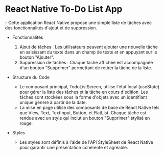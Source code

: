 <h1>React Native To-Do List App</h1> 
- Cette application React Native propose une simple liste de tâches avec des fonctionnalités d'ajout et de suppression.

* Fonctionnalités
  1. Ajout de tâches : Les utilisateurs peuvent ajouter une nouvelle tâche en saisissant du texte dans un champ de texte et en appuyant sur le bouton "Ajouter".
  2. Suppression de tâches : Chaque tâche affichée est accompagnée d'un bouton "Supprimer" permettant de retirer la tâche de la liste.

* Structure du Code
  - Le composant principal, TodoListScreen, utilise l'état local (useState) pour gérer la liste des tâches et la tâche en cours d'édition. Les tâches sont stockées sous la forme d'objets avec un identifiant unique généré à partir de la date.
  - La mise en page utilise des composants de base de React Native tels que View, Text, TextInput, Button, et FlatList. Chaque tâche est rendue avec un style qui inclut un bouton "Supprimer" stylisé en rouge.

* Styles
  - Les styles sont définis à l'aide de l'API StyleSheet de React Native pour garantir une présentation cohérente et agréable.

